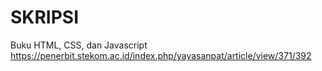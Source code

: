 # SKRIPSI

Buku HTML, CSS, dan Javascript
https://penerbit.stekom.ac.id/index.php/yayasanpat/article/view/371/392
